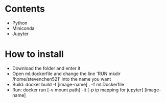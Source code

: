 # Contents
* Python
* Miniconda
* Jupyter

# How to install
* Download the folder and enter it
* Open ml.dockerfile and change the line 'RUN mkdir /home/stevenchen521' into the name you want
* Build: docker build -t [image-name] . -f ml.Dockerfile  
* Run: docker run [-v mount path] -it [-p ip mapping for jupyter] [image-name]